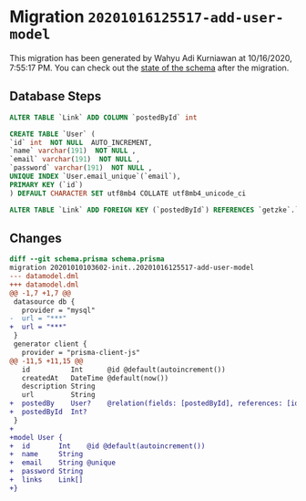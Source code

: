 # Migration `20201016125517-add-user-model`

This migration has been generated by Wahyu Adi Kurniawan at 10/16/2020, 7:55:17 PM.
You can check out the [state of the schema](./schema.prisma) after the migration.

## Database Steps

```sql
ALTER TABLE `Link` ADD COLUMN `postedById` int  

CREATE TABLE `User` (
`id` int  NOT NULL  AUTO_INCREMENT,
`name` varchar(191)  NOT NULL ,
`email` varchar(191)  NOT NULL ,
`password` varchar(191)  NOT NULL ,
UNIQUE INDEX `User.email_unique`(`email`),
PRIMARY KEY (`id`)
) DEFAULT CHARACTER SET utf8mb4 COLLATE utf8mb4_unicode_ci

ALTER TABLE `Link` ADD FOREIGN KEY (`postedById`) REFERENCES `getzke`.`User`(`id`) ON DELETE SET NULL ON UPDATE CASCADE
```

## Changes

```diff
diff --git schema.prisma schema.prisma
migration 20201010103602-init..20201016125517-add-user-model
--- datamodel.dml
+++ datamodel.dml
@@ -1,7 +1,7 @@
 datasource db {
   provider = "mysql"
-  url = "***"
+  url = "***"
 }
 generator client {
   provider = "prisma-client-js"
@@ -11,5 +11,15 @@
   id          Int      @id @default(autoincrement())
   createdAt   DateTime @default(now())
   description String
   url         String
+  postedBy    User?    @relation(fields: [postedById], references: [id])
+  postedById  Int?
 }
+
+model User {
+  id       Int    @id @default(autoincrement())
+  name     String
+  email    String @unique
+  password String
+  links    Link[]
+}
```


